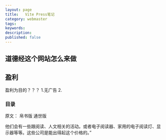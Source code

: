```yaml
---
layout: page
title:   Vite Press笔记
category: webmaster
tags: 
keywords:
description:
published: false
---
```



## 道德经这个网站怎么来做
## 盈利
盈利为目的？？？
1.无广告
2.
### 目录
原文：
帛书版
通世版

他们会有一些跟阅读、人文相关的活动。或者电子阅读器、家用的电子阅读灯、显示器等等。这些公司是能出得起这个价格的。”
















